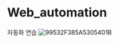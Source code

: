 # Web_automation
자동화 연습 
![99532F385A5305401B](https://user-images.githubusercontent.com/26848932/161374975-0269d28d-8d9f-44a3-a683-a268cfc11e65.gif)

